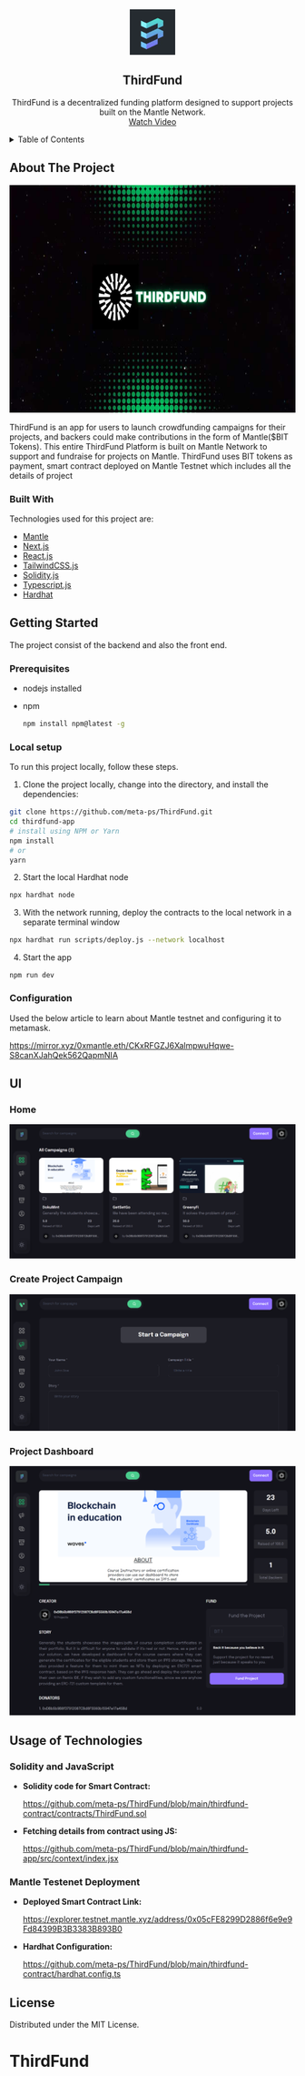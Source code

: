 <div align="center">
  <a href="https://github.com/meta-ps/ThirdFund/">
    <img src="./thirdfund-app/src/assets/logo.png" alt="Logo" width="80" height="80">
  </a>

  <h2 align="center">ThirdFund</h2>

  <p align="center">
    ThirdFund is a decentralized funding platform designed to support projects built on the Mantle Network.
    <br />
    <a href="https://www.loom.com/share/b08e6c3adf284c2ab9e904dc2bc43317">Watch Video</a>

  </p>
</div>

<!-- TABLE OF CONTENT -->
<details>
  <summary>Table of Contents</summary>
  <ol>
    <li>
      <a href="#about-the-project">About The Project</a>
      <ul>
        <li><a href="#built-with">Built With</a></li>
      </ul>
    </li>
    <li>
      <a href="#getting-started">Getting Started</a>
      <ul>
        <li><a href="#prerequisites">Prerequisites</a></li>
        <li><a href="#installation">Installation</a></li>
      </ul>
    </li>
  </ol>
</details>

<!-- ABOUT THE PROJECT -->

## About The Project

<img src = "./thirdfund-app/src/assets/coverpage.png" style= "width:700px;height:400px" />

ThirdFund is an app for users to launch crowdfunding campaigns for their projects, and backers could make contributions in the form of Mantle($BIT Tokens). 
This entire ThirdFund Platform is built on Mantle Network to support and fundraise for projects on Mantle. ThirdFund uses BIT tokens as payment, smart contract deployed on Mantle Testnet which includes all the details of project 


### Built With

Technologies used for this project are:

- [Mantle](https://www.mantle.xyz/)
- [Next.js](https://nextjs.org/)
- [React.js](https://reactjs.org/)
- [TailwindCSS.js](https://tailwindcss.com/)
- [Solidity.js](https://docs.soliditylang.org/)
- [Typescript.js](https://www.typescriptlang.org/)
- [Hardhat](https://hardhat.org/)


<!-- GETTING STARTED -->

## Getting Started

The project consist of the backend and also the front end.

### Prerequisites

- nodejs installed

- npm
  ```sh
  npm install npm@latest -g
  ```

### Local setup

To run this project locally, follow these steps.

1. Clone the project locally, change into the directory, and install the dependencies:

```sh
git clone https://github.com/meta-ps/ThirdFund.git
cd thirdfund-app
# install using NPM or Yarn
npm install
# or
yarn
```

2. Start the local Hardhat node

```sh
npx hardhat node
```

3. With the network running, deploy the contracts to the local network in a separate terminal window

```sh
npx hardhat run scripts/deploy.js --network localhost
```

4. Start the app

```
npm run dev
```

### Configuration

Used the below article to learn about Mantle testnet and configuring it to metamask.

https://mirror.xyz/0xmantle.eth/CKxRFGZJ6XalmpwuHqwe-S8canXJahQek562QapmNIA


## UI

### Home 

![home](thirdfund-app/src/assets/ThirdFund.png)

### Create Project Campaign

![dashboard](thirdfund-app/src/assets/createcampaign.png)

### Project Dashboard

![dashboard](thirdfund-app/src/assets/funding-page.png)

## Usage of Technologies

### Solidity and JavaScript

- <b><p>Solidity code for Smart Contract:</p></b>
https://github.com/meta-ps/ThirdFund/blob/main/thirdfund-contract/contracts/ThirdFund.sol

- <b><p>Fetching details from contract using JS:<p></b>
https://github.com/meta-ps/ThirdFund/blob/main/thirdfund-app/src/context/index.jsx

### Mantle Testenet Deployment

- <b><p>Deployed Smart Contract Link:</p></b>
https://explorer.testnet.mantle.xyz/address/0x05cFE8299D2886f6e9e9Fd84399B3B3383B893B0

- <b><p>Hardhat Configuration:</p></b>
https://github.com/meta-ps/ThirdFund/blob/main/thirdfund-contract/hardhat.config.ts

<!-- LICENSE -->

## License

Distributed under the MIT License.


# ThirdFund

